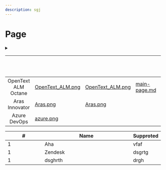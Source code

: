 ```yaml
---
description: sgj
---
```


# Page

<details>

<summary></summary>



</details>

<table data-view="cards"><thead><tr><th align="center"></th><th data-type="image"></th><th data-hidden data-type="image"></th><th data-hidden data-card-target data-type="content-ref"></th><th data-hidden data-card-cover data-type="image">Cover image</th><th data-hidden data-card-cover-dark data-type="image">Cover image (dark)</th></tr></thead><tbody><tr><td align="center">OpenText ALM Octane</td><td><a href=".gitbook/assets/OpenText_ALM.png">OpenText_ALM.png</a></td><td><a href=".gitbook/assets/OpenText_ALM.png">OpenText_ALM.png</a></td><td><a href="main-page.md">main-page.md</a></td><td></td><td></td></tr><tr><td align="center">Aras Innovator</td><td><a href=".gitbook/assets/Aras.png">Aras.png</a></td><td><a href=".gitbook/assets/Aras.png">Aras.png</a></td><td></td><td data-object-fit="contain"><a href=".gitbook/assets/Aras.png">Aras.png</a></td><td></td></tr><tr><td align="center">Azure DevOps</td><td><a href=".gitbook/assets/azure.png">azure.png</a></td><td></td><td></td><td data-object-fit="contain"><a href=".gitbook/assets/azure.png">azure.png</a></td><td></td></tr></tbody></table>

<table data-full-width="true"><thead><tr><th width="165.99993896484375" data-type="number">#</th><th width="407.666748046875">Name</th><th>Supproted</th></tr></thead><tbody><tr><td>1</td><td>Aha</td><td>vfaf</td></tr><tr><td>1</td><td>Zendesk</td><td>dsgrtg</td></tr><tr><td>1</td><td>dsghrth</td><td>drgh</td></tr></tbody></table>

